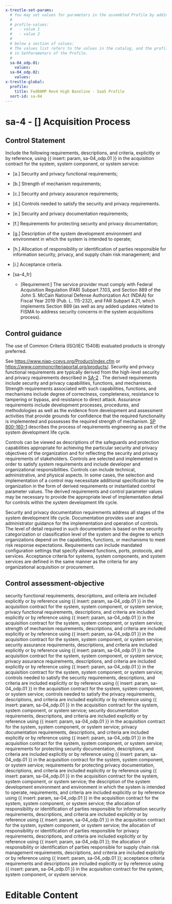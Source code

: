 ```yaml
---
x-trestle-set-params:
  # You may set values for parameters in the assembled Profile by adding
  #
  # profile-values:
  #   - value 1
  #   - value 2
  #
  # below a section of values:
  # The values list refers to the values in the catalog, and the profile-values represent values
  # in SetParameters of the Profile.
  #
  sa-04_odp.01:
    values:
  sa-04_odp.02:
    values:
x-trestle-global:
  profile:
    title: FedRAMP Rev4 High Baseline - SaaS Profile
  sort-id: sa-04
---
```


# sa-4 - \[\] Acquisition Process

## Control Statement

Include the following requirements, descriptions, and criteria, explicitly or by reference, using {{ insert: param, sa-04_odp.01 }} in the acquisition contract for the system, system component, or system service:

- \[a.\] Security and privacy functional requirements;

- \[b.\] Strength of mechanism requirements;

- \[c.\] Security and privacy assurance requirements;

- \[d.\] Controls needed to satisfy the security and privacy requirements.

- \[e.\] Security and privacy documentation requirements;

- \[f.\] Requirements for protecting security and privacy documentation;

- \[g.\] Description of the system development environment and environment in which the system is intended to operate;

- \[h.\] Allocation of responsibility or identification of parties responsible for information security, privacy, and supply chain risk management; and

- \[i.\] Acceptance criteria.

- \[sa-4_fr\]

  - \[Requirement:\] The service provider must comply with Federal Acquisition Regulation (FAR) Subpart 7.103, and Section 889 of the John S. McCain National Defense Authorization Act (NDAA) for Fiscal Year 2019 (Pub. L. 115-232), and FAR Subpart 4.21, which implements Section 889 (as well as any added updates related to FISMA to address security concerns in the system acquisitions process).

## Control guidance

The use of Common Criteria (ISO/IEC 15408) evaluated products is strongly preferred.

See https://www.niap-ccevs.org/Product/index.cfm or https://www.commoncriteriaportal.org/products/.
Security and privacy functional requirements are typically derived from the high-level security and privacy requirements described in [SA-2](#sa-2) . The derived requirements include security and privacy capabilities, functions, and mechanisms. Strength requirements associated with such capabilities, functions, and mechanisms include degree of correctness, completeness, resistance to tampering or bypass, and resistance to direct attack. Assurance requirements include development processes, procedures, and methodologies as well as the evidence from development and assessment activities that provide grounds for confidence that the required functionality is implemented and possesses the required strength of mechanism. [SP 800-160-1](#e3cc0520-a366-4fc9-abc2-5272db7e3564) describes the process of requirements engineering as part of the system development life cycle.

Controls can be viewed as descriptions of the safeguards and protection capabilities appropriate for achieving the particular security and privacy objectives of the organization and for reflecting the security and privacy requirements of stakeholders. Controls are selected and implemented in order to satisfy system requirements and include developer and organizational responsibilities. Controls can include technical, administrative, and physical aspects. In some cases, the selection and implementation of a control may necessitate additional specification by the organization in the form of derived requirements or instantiated control parameter values. The derived requirements and control parameter values may be necessary to provide the appropriate level of implementation detail for controls within the system development life cycle.

Security and privacy documentation requirements address all stages of the system development life cycle. Documentation provides user and administrator guidance for the implementation and operation of controls. The level of detail required in such documentation is based on the security categorization or classification level of the system and the degree to which organizations depend on the capabilities, functions, or mechanisms to meet risk response expectations. Requirements can include mandated configuration settings that specify allowed functions, ports, protocols, and services. Acceptance criteria for systems, system components, and system services are defined in the same manner as the criteria for any organizational acquisition or procurement.

## Control assessment-objective

security functional requirements, descriptions, and criteria are included explicitly or by reference using {{ insert: param, sa-04_odp.01 }} in the acquisition contract for the system, system component, or system service;
privacy functional requirements, descriptions, and criteria are included explicitly or by reference using {{ insert: param, sa-04_odp.01 }} in the acquisition contract for the system, system component, or system service;
strength of mechanism requirements, descriptions, and criteria are included explicitly or by reference using {{ insert: param, sa-04_odp.01 }} in the acquisition contract for the system, system component, or system service;
security assurance requirements, descriptions, and criteria are included explicitly or by reference using {{ insert: param, sa-04_odp.01 }} in the acquisition contract for the system, system component, or system service;
privacy assurance requirements, descriptions, and criteria are included explicitly or by reference using {{ insert: param, sa-04_odp.01 }} in the acquisition contract for the system, system component, or system service;
controls needed to satisfy the security requirements, descriptions, and criteria are included explicitly or by reference using {{ insert: param, sa-04_odp.01 }} in the acquisition contract for the system, system component, or system service;
controls needed to satisfy the privacy requirements, descriptions, and criteria are included explicitly or by reference using {{ insert: param, sa-04_odp.01 }} in the acquisition contract for the system, system component, or system service;
security documentation requirements, descriptions, and criteria are included explicitly or by reference using {{ insert: param, sa-04_odp.01 }} in the acquisition contract for the system, system component, or system service;
privacy documentation requirements, descriptions, and criteria are included explicitly or by reference using {{ insert: param, sa-04_odp.01 }} in the acquisition contract for the system, system component, or system service;
requirements for protecting security documentation, descriptions, and criteria are included explicitly or by reference using {{ insert: param, sa-04_odp.01 }} in the acquisition contract for the system, system component, or system service;
requirements for protecting privacy documentation, descriptions, and criteria are included explicitly or by reference using {{ insert: param, sa-04_odp.01 }} in the acquisition contract for the system, system component, or system service;
the description of the system development environment and environment in which the system is intended to operate, requirements, and criteria are included explicitly or by reference using {{ insert: param, sa-04_odp.01 }} in the acquisition contract for the system, system component, or system service;
the allocation of responsibility or identification of parties responsible for information security requirements, descriptions, and criteria are included explicitly or by reference using {{ insert: param, sa-04_odp.01 }} in the acquisition contract for the system, system component, or system service;
the allocation of responsibility or identification of parties responsible for privacy requirements, descriptions, and criteria are included explicitly or by reference using {{ insert: param, sa-04_odp.01 }};
the allocation of responsibility or identification of parties responsible for supply chain risk management requirements, descriptions, and criteria are included explicitly or by reference using {{ insert: param, sa-04_odp.01 }};
acceptance criteria requirements and descriptions are included explicitly or by reference using {{ insert: param, sa-04_odp.01 }} in the acquisition contract for the system, system component, or system service.

# Editable Content

<!-- Make additions and edits below -->
<!-- The above represents the contents of the control as received by the profile, prior to additions. -->
<!-- If the profile makes additions to the control, they will appear below. -->
<!-- The above markdown may not be edited but you may edit the content below, and/or introduce new additions to be made by the profile. -->
<!-- If there is a yaml header at the top, parameter values may be edited. Use --set-parameters to incorporate the changes during assembly. -->
<!-- The content here will then replace what is in the profile for this control, after running profile-assemble. -->
<!-- The current profile has no added parts for this control, but you may add new ones here. -->
<!-- Each addition must have a heading either of the form ## Control my_addition_name -->
<!-- or ## Part a. (where the a. refers to one of the control statement labels.) -->
<!-- "## Control" parts are new parts added after the statement part. -->
<!-- "## Part" parts are new parts added into the top-level statement part with that label. -->
<!-- Subparts may be added with nested hash levels of the form ### My Subpart Name -->
<!-- underneath the parent ## Control or ## Part being added -->
<!-- See https://ibm.github.io/compliance-trestle/tutorials/ssp_profile_catalog_authoring/ssp_profile_catalog_authoring for guidance. -->
